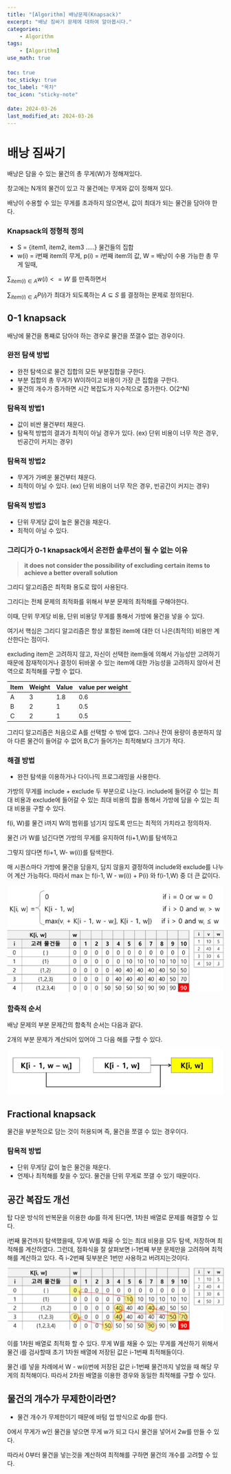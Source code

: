 ```yaml
---
title: "[Algorithm] 배낭문제(Knapsack)"
excerpt: "배낭 짐싸기 문제에 대하여 알아봅시다."
categories:
    - Algorithm
tags:
    - [Algorithm]
use_math: true

toc: true
toc_sticky: true
toc_label: "목차"
toc_icon: "sticky-note"

date: 2024-03-26
last_modified_at: 2024-03-26
---
```


# 배낭 짐싸기

배낭은 담을 수 있는 물건의 총 무게(W)가 정해져있다.

창고에는 N개의 물건이 있고 각 물건에는 무게와 값이 정해져 있다.

배낭이 수용할 수 있는 무게를 초과하지 않으면서, 값이 최대가 되는 물건을 담아야 한다.

### Knapsack의 정형적 정의

- S = {item1, item2, item3 …..}  물건들의 집합
- w(i) = i번째 item의 무게, p(i) = i번째 item의 값, W = 배낭이 수용 가능한 총 무게 일때,

$\sum_{item(i) \in A} w(i) <= W$ 를 만족하면서

$\sum_{item(i) \in A} P(i)$가 최대가 되도록하는 $A \subseteq S$ 를 결정하는 문제로 정의된다.

## 0-1 knapsack

배낭에 물건을 통째로 담아야 하는 경우로 물건을 쪼갤수 없는 경우이다.

### 완전 탐색 방법

- 완전 탐색으로 물건 집합의 모든 부분집합을 구한다.
- 부분 집합의 총 무게가 W이하이고 비용이 가장 큰 집합을 구한다.
- 물건의 개수가 증가하면 시간 복잡도가 지수적으로 증가한다. O(2^N)

### 탐욕적 방법1

- 값이 비싼 물건부터 채운다.
- 탐욕적 방법의 결과가 최적이 아닐 경우가 있다. (ex) 단위 비용이 너무 작은 경우, 빈공간이 커지는 경우)

### 탐욕적 방법2

- 무게가 가벼운 물건부터 채운다.
- 최적이 아닐 수 있다. (ex) 단위 비용이 너무 작은 경우, 빈공간이 커지는 경우)

### 탐욕적 방법3

- 단위 무게당 값이 높은 물건을 채운다.
- 최적이 아닐 수 있다.

### 그리디가 0-1 knapsack에서 온전한 솔루션이 될 수 없는 이유

> **it does not consider the possibility of excluding certain items to achieve a better overall solution**
> 

그리디 알고리즘은 최적화 용도로 많이 사용된다. 

그리디는 전체 문제의 최적화를 위해서 부분 문제의 최적해를 구해야한다. 

이때, 단위 무게당 비용, 단위 비용당 무게를 통해서 가방에 물건을 넣을 수 있다.

여기서 핵심은 그리디 알고리즘은 항상 포함된 item에 대한 더 나은(최적의) 비용만 계산한다는 점이다. 

excluding item은 고려하지 않고, 자신이 선택한 item들에 의해서 가능성만 고려하기 때문에 잠재적이거나 결정이 뒤바꿀 수 있는 item에 대한 가능성을 고려하지 않아서 전역으로 최적해를 구할 수 없다.

| Item | Weight | Value | value per weight |
| --- | --- | --- | --- |
| A | 3 | 1.8 | 0.6 |
| B | 2 | 1 | 0.5 |
| C | 2 | 1 | 0.5 |

그리디 알고리즘은 처음으로 A를 선택할 수 밖에 없다. 그러나 잔여 용량이 충분하지 않아 다른 물건이 들어갈 수 없어 B,C가 들어가는 최적해보다 크기가 작다.

### 해결 방법

- 완전 탐색을 이용하거나 다이나믹 프로그래밍을 사용한다.

가방의 무게를 include + exclude 두 부분으로 나눈다. include에 들어갈 수 있는 최대 비용과 exclude에 들어갈 수 있는 최대 비용의 합을 통해서 가방에 담을 수 있는 최대 비용을 구할 수 있다.

f(i, W)를 물건 i까지 W의 범위를 넘기지 않도록 만드는 최적의 가치라고 정의하자.

물건 i가 W를 넘긴다면 가방의 무게를 유지하여 f(i+1,W)를 탐색하고

그렇지 않다면 f(i+1, W- w(i))를 탐색한다.

매 시퀀스마다 가방에 물건을 담을지, 담지 않을지 결정하여 include와 exclude를 나누어 계산 가능하다. 따라서 max 는 f(i-1, W - w(i)) + P(i) 와 f(i-1,W) 중 더 큰 값이다.

<div style="text-align: center;">
    <img src = "/image/posts/algorithm/knapsack/recurrence_relation.png">
</div>

<div style="text-align: center;">
    <img src = "/image/posts/algorithm/knapsack/table.png">
</div>

### 함축적 순서

배낭 문제의 부분 문제간의 함축적 순서는 다음과 같다.

2개의 부분 문제가 계산되어 있어야 그 다음 해를 구할 수 있다.

<div style="text-align: center;">
    <img src = "/image/posts/algorithm/knapsack/order.png">
</div>

## Fractional knapsack

물건을 부분적으로 담는 것이 허용되며 즉, 물건을 쪼갤 수 있는 경우이다.

### 탐욕적 방법

- 단위 무게당 값이 높은 물건을 채운다.
- 언제나 최적해를 찾을 수 있다. 물건을 단위 무게로 쪼갤 수 있기 때문이다.

## 공간 복잡도 개선

탑 다운 방식의 반복문을 이용한 dp를 하게 된다면, 1차원 배열로 문제를 해결할 수 있다.

i번째 물건까지 탐색했을때, 무게 W를 채울 수 있는 최대 비용을 모두 탐색, 저장하며 최적해를 계산하였다. 그런데, 점화식을 잘 살펴보면 i-1번째 부분 문제만을 고려하며 최적해를 계산하고 있다. 즉 i-2번째 뒷부분은 1번만 사용하고 버려지는것이다. 

<div style="text-align: center;">
    <img src = "/image/posts/algorithm/knapsack/sparse_table.jpg">
</div>

이를 1차원 배열로 최적화 할 수 있다. 무게 W를 채울 수 있는 무게를 계산하기 위해서 물건 i를 검사할때 초기 1차원 배열에 저장된 값은 i-1번째 최적해들이다. 

물건 i를 넣을 차례에서 W - w(i)번에 저장된 값은 i-1번째 물건까지 넣었을 때 해당 무게의 최적해이다. 따라서 2차원 배열을 이용한 경우와 동일한 최적해를 구할 수 있다.

## 물건의 개수가 무제한이라면?

- 물건 개수가 무제한이기 때문에 바텀 업 방식으로 dp를 한다.

0에서 무게가 w인 물건을 넣으면 무게 w가 되고 다시 물건을 넣어서 2w를 만들 수 있다.

따라서 0부터 물건을 넣는것을 계산하여 최적해를 구하면 물건의 개수를 고려할 수 있다.